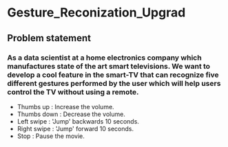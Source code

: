 # Gesture_Reconization_Upgrad

## Problem statement

### As a data scientist at a home electronics company which manufactures state of the art smart televisions. We want to develop a cool feature in the smart-TV that can recognize five different gestures performed by the user which will help users control the TV without using a remote. 

- 	Thumbs up		:  Increase the volume.
- 	Thumbs down		: Decrease the volume.
-   Left swipe		: 'Jump' backwards 10 seconds.
-	Right swipe		: 'Jump' forward 10 seconds. 
-	Stop			: Pause the movie. 
